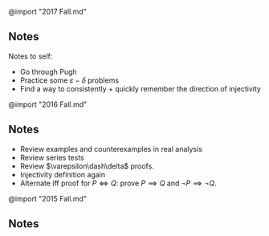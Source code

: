 

@import "2017 Fall.md"
## Notes
Notes to self:
- Go through Pugh
- Practice some $\varepsilon-\delta$ problems
- Find a way to consistently + quickly remember the direction of injectivity

@import "2016 Fall.md"
## Notes
- Review examples and counterexamples in real analysis
- Review series tests
- Review $\varepsilon\dash\delta$ proofs.
- Injectivity definition again
- Alternate iff proof for $P\iff Q$: prove $P \implies Q$ and $\neg P \implies \neg Q$.

@import "2015 Fall.md"
## Notes